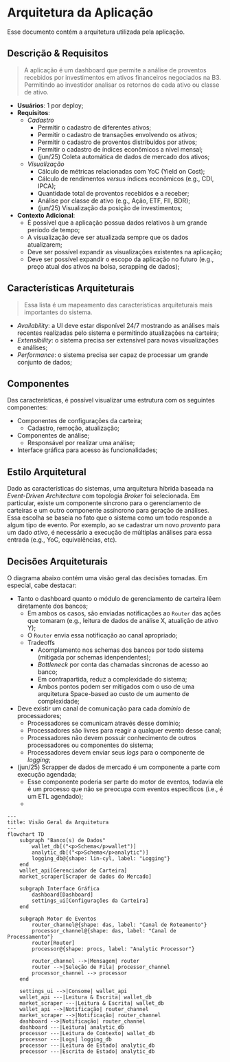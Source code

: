 # Arquitetura da Aplicação

Esse documento contém a arquitetura utilizada pela aplicação.

## Descrição & Requisitos

> A aplicação é um dashboard que permite a análise de proventos recebidos por investimentos em ativos financeiros negociados na B3. Permitindo ao investidor analisar os retornos de cada ativo ou classe de ativo.

- **Usuários**: 1 por deploy;
- **Requisitos**:
    - _Cadastro_
        - Permitir o cadastro de diferentes ativos;
        - Permitir o cadastro de transações envolvendo os ativos;
        - Permitir o cadastro de proventos distribuídos por ativos;
        - Permitir o cadastro de índices econômicos a nível mensal;
        - (jun/25) Coleta automática de dados de mercado dos ativos;
    - _Visualização_
        - Cálculo de métricas relacionadas com YoC (Yield on Cost);
        - Cálculo de rendimentos _versus_ índices econômicos (e.g., CDI, IPCA);
        - Quantidade total de proventos recebidos e a receber;
        - Análise por classe de ativo (e.g., Ação, ETF, FII, BDR);
        - (jun/25) Visualização da posição de investimentos;
- **Contexto Adicional**:
    - É possível que a aplicação possua dados relativos à um grande período de tempo;
    - A visualização deve ser atualizada sempre que os dados atualizarem;
    - Deve ser possível expandir as visualizações existentes na aplicação;
    - Deve ser possível expandir o escopo da aplicação no futuro (e.g., preço atual dos ativos na bolsa, scrapping de dados);

## Características Arquiteturais

> Essa lista é um mapeamento das características arquiteturais mais importantes do sistema.

- _Availability_: a UI deve estar disponível 24/7 mostrando as análises mais recentes realizadas pelo sistema e permitindo atualizações na carteira;
- _Extensibility_: o sistema precisa ser extensível para novas visualizações e análises;
- _Performance_: o sistema precisa ser capaz de processar um grande conjunto de dados;

## Componentes

Das características, é possível visualizar uma estrutura com os seguintes componentes:

- Componentes de configurações da carteira;
  - Cadastro, remoção, atualização;
- Componentes de análise;
  - Responsável por realizar uma análise; 
- Interface gráfica para acesso às funcionalidades;

## Estilo Arquitetural

Dado as características do sistemas, uma arquitetura híbrida baseada na _Event-Driven Architecture_ com topologia _Broker_ foi selecionada. Em particular, existe um componente síncrono para o gerenciamento de carteiras e um outro componente assíncrono para geração de análises. Essa escolha se baseia no fato que o sistema como um todo responde a algum tipo de evento. Por exemplo, ao se cadastrar um novo _provento_ para um dado _ativo_, é necessário a execução de múltiplas análises para essa entrada (e.g., YoC, equivalências, etc).

## Decisões Arquiteturais

O diagrama abaixo contém uma visão geral das decisões tomadas. Em especial, cabe destacar:

- Tanto o dashboard quanto o módulo de gerenciamento de carteira lêem diretamente dos bancos;
    - Em ambos os casos, são enviadas notificações ao `Router` das ações que tomaram (e.g., leitura de dados de análise X, atualição de ativo Y);
    - O `Router` envia essa notificação ao canal apropriado;
    - Tradeoffs
        - Acomplamento nos schemas dos bancos por todo sistema (mitigada por schemas idenpendentes);
        - _Bottleneck_ por conta das chamadas síncronas de acesso ao banco;
        - Em contrapartida, reduz a complexidade do sistema;
        - Ambos pontos podem ser mitigados com o uso de uma arquitetura Space-based ao custo de um aumento de complexidade;
- Deve existir um canal de comunicação para cada _domínio_ de processadores;
    - Processadores se comunicam através desse domínio;
    - Processadores são livres para reagir a qualquer evento desse canal;
    - Processadores não devem possuir conhecimento de outros processadores ou componentes do sistema;
    - Processadores devem enviar seus _logs_ para o componente de _logging_;
- (jun/25) Scrapper de dados de mercado é um componente a parte com execução agendada;
    - Esse componente poderia ser parte do motor de eventos, todavia ele é um processo que não se preocupa com eventos específicos (i.e., é um ETL agendado);
    - 
  
```mermaid
---
title: Visão Geral da Arquitetura
---
flowchart TD
    subgraph "Banco(s) de Dados"
        wallet_db[("<p>Schema</p>wallet")]
        analytic_db[("<p>Schema</p>analytic")]
        logging_db@{shape: lin-cyl, label: "Logging"}
    end
    wallet_api[Gerenciador de Carteira]
    market_scraper[Scraper de dados do Mercado]

    subgraph Interface Gráfica
        dashboard[Dashboard]
        settings_ui[Configurações da Carteira]
    end

    subgraph Motor de Eventos
        router_channel@{shape: das, label: "Canal de Roteamento"}
        processor_channel@{shape: das, label: "Canal de Processamento"}
        router[Router]
        processor@{shape: procs, label: "Analytic Processor"}

        router_channel -->|Mensagem| router
        router -->|Seleção de Fila| processor_channel
        processor_channel --> processor
    end

    settings_ui -->|Consome| wallet_api
    wallet_api ---|Leitura & Escrita| wallet_db
    market_scraper ---|Leitura & Escrita| wallet_db
    wallet_api -->|Notificação| router_channel
    market_scraper -->|Notificação| router_channel
    dashboard -->|Notificação| router_channel
    dashboard ---|Leitura| analytic_db
    processor ---|Leitura de Contexto| wallet_db
    processor ---|Logs| logging_db
    processor ---|Leitura de Estado| analytic_db
    processor ---|Escrita de Estado| analytic_db
```
